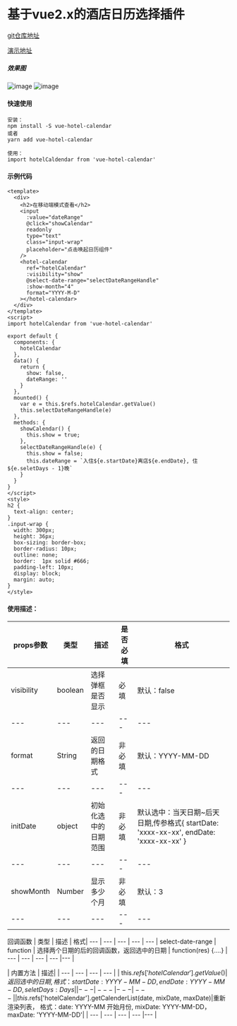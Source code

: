 # 基于vue2.x的酒店日历选择插件

[git仓库地址](https://github.com/WangZhenHao/vue-hotel-calendar)

[演示地址](https://wangzhenhao.github.io/vue-hotel-calendar/example/dist/index.html)
##### 效果图

![image](https://github.com/WangZhenHao/vue-hotel-calendar/blob/master/example/static/1.jpg)
![image](https://github.com/WangZhenHao/vue-hotel-calendar/blob/master/example/static/2.jpg)


#### 快速使用
```
安装：
npm install -S vue-hotel-calendar 
或者
yarn add vue-hotel-calendar

使用：
import hotelCaldendar from 'vue-hotel-calendar'
```
#### 示例代码
```
<template>
  <div>
    <h2>在移动端模式查看</h2>
    <input
      :value="dateRange"
      @click="showCalendar"
      readonly
      type="text"
      class="input-wrap"
      placeholder="点击唤起日历组件"
    />
    <hotel-calendar
      ref="hotelCalendar"
      :visibility="show"
      @select-date-range="selectDateRangeHandle"
      :show-month="4"
      format="YYYY-M-D"
    ></hotel-calendar>
  </div>
</template>
<script>
import hotelCalendar from 'vue-hotel-calendar'

export default {
  components: {
    hotelCalendar
  },
  data() {
    return {
      show: false,
      dateRange: ''
    }
  },
  mounted() {
    var e = this.$refs.hotelCalendar.getValue()
    this.selectDateRangeHandle(e)
  },
  methods: {
    showCalendar() {
      this.show = true;
    },
    selectDateRangeHandle(e) {
      this.show = false;
      this.dateRange = `入住${e.startDate}离店${e.endDate}, 住${e.seletDays - 1}晚`
    }
  }
}
</script>
<style>
h2 {
  text-align: center;
}
.input-wrap {
  width: 300px;
  height: 36px;
  box-sizing: border-box;
  border-radius: 10px;
  outline: none;
  border:  1px solid #666;
  padding-left: 10px;
  display: block;
  margin: auto;
}
</style>

```

####  使用描述：


 props参数 | 类型 | 描述 | 是否必填 | 格式|
--- | --- | --- | --- |--- |
visibility | boolean | 选择弹框是否显示 | 必填  |默认：false |
--- | --- | --- | --- |--- |
format | String | 返回的日期格式 | 非必填 | 默认：YYYY-MM-DD|
--- | --- | --- | --- |--- |
initDate | object | 初始化选中的日期范围 | 非必填|  默认选中：当天日期~后天日期,传参格式{ startDate: 'xxxx-xx-xx', endDate: 'xxxx-xx-xx' }|
--- | --- | --- | --- |--- |
showMonth | Number | 显示多少个月 | 非必填 | 默认：3 |
--- | --- | --- | --- |--- |


回调函数 | 类型 | 描述 | 格式|
--- | --- | --- | --- | --- |
select-date-range | function | 选择两个日期的后的回调函数，返回选中的日期 | function(res) {....} |
--- | --- | --- | --- |--- |

| 内置方法 | 描述| 
| --- | --- | --- | --- |
| this.$refs['hotelCalendar'].getValue()  | 返回选中的日期,格式： {startDate: YYYY-MM-DD,endDate: YYYY-MM-DD,seletDays: Days }|
| --- | --- | --- | --- |
|this.$refs['hotelCalendar'].getCalenderList(date, mixDate, maxDate)|重新渲染列表， 格式：date: YYYY-MM 开始月份, mixDate: YYYY-MM-DD，maxDate: 'YYYY-MM-DD'|
| --- | --- | --- | --- |--- |
